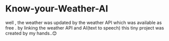 # Know-your-Weather-AI
well , the weather was updated by the weather API which was available as free . by linking the weather API and AI(text to speech) this tiny project was created by my hands..😊
